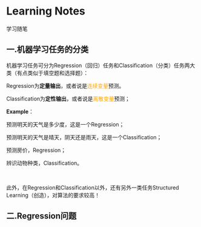 # Learning Notes

学习随笔</br>

## 一.机器学习任务的分类

机器学习任务可分为Regression（回归）任务和Classification（分类）任务两大类（有点类似于填空题和选择题）：

Regression为**定量输出**，或者说是<font color=Orange>连续变量</font>预测。

Classification为**定性输出**，或者说是<font color=Orange>离散变量</font>预测；

**Example**：

预测明天的天气是多少度，这是一个Regression；

预测明天的天气是晴天，阴天还是雨天，这是一个Classification；

预测房价，Regression；

辨识动物种类，Classification。

</br>

此外，在Regression和Classification以外，还有另外一类任务Structured Learning（创造），对算法的要求较高！

## 二.Regression问题

